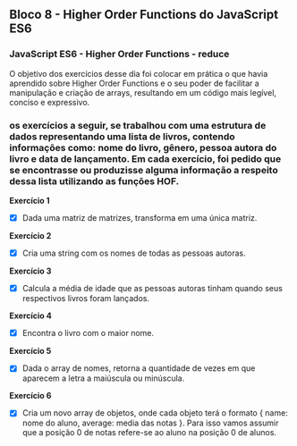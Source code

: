 ## Bloco 8 - Higher Order Functions do JavaScript ES6
### JavaScript ES6 - Higher Order Functions - reduce

O objetivo dos exercícios desse dia foi colocar em prática o que havia aprendido sobre Higher Order Functions e o seu poder de facilitar a manipulação e criação de arrays, resultando em um código mais legível, conciso e expressivo.

### os exercícios a seguir, se trabalhou com uma estrutura de dados representando uma lista de livros, contendo informações como: nome do livro, gênero, pessoa autora do livro e data de lançamento. Em cada exercício, foi pedido que se encontrasse ou produzisse alguma informação a respeito dessa lista utilizando as funções HOF.

**Exercício 1**
- [x] Dada uma matriz de matrizes, transforma em uma única matriz.

**Exercício 2**
- [x] Cria uma string com os nomes de todas as pessoas autoras.

**Exercício 3**
- [x] Calcula a média de idade que as pessoas autoras tinham quando seus respectivos livros foram lançados.

**Exercício 4**
- [x] Encontra o livro com o maior nome.

**Exercício 5**
- [x] Dada o array de nomes, retorna a quantidade de vezes em que aparecem a letra a maiúscula ou minúscula.

**Exercício 6**
- [x] Cria um novo array de objetos, onde cada objeto terá o formato { name: nome do aluno, average: media das notas }. Para isso vamos assumir que a posição 0 de notas refere-se ao aluno na posição 0 de alunos.
